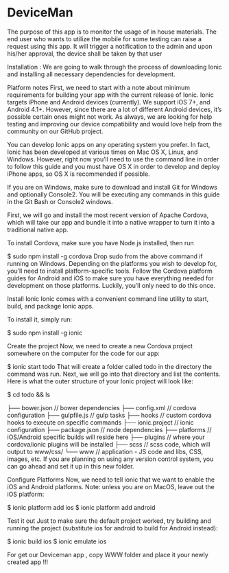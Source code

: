 # DeviceMan
The purpose of this app is to monitor the usage of in house materials. The end user who wants to utilize the mobile for some testing can raise a request using this app. It will trigger a notification to the admin and upon his/her approval, the device shall be taken by that user


Installation :
We are going to walk through the process of downloading Ionic and installing all necessary dependencies for development.

Platform notes
First, we need to start with a note about minimum requirements for building your app with the current release of Ionic. Ionic targets iPhone and Android devices (currently). We support iOS 7+, and Android 4.1+. However, since there are a lot of different Android devices, it’s possible certain ones might not work. As always, we are looking for help testing and improving our device compatibility and would love help from the community on our GitHub project.

You can develop Ionic apps on any operating system you prefer. In fact, Ionic has been developed at various times on Mac OS X, Linux, and Windows. However, right now you’ll need to use the command line in order to follow this guide and you must have OS X in order to develop and deploy iPhone apps, so OS X is recommended if possible.

If you are on Windows, make sure to download and install Git for Windows and optionally Console2. You will be executing any commands in this guide in the Git Bash or Console2 windows.

First, we will go and install the most recent version of Apache Cordova, which will take our app and bundle it into a native wrapper to turn it into a traditional native app.

To install Cordova, make sure you have Node.js installed, then run

$ sudo npm install -g cordova
Drop sudo from the above command if running on Windows. Depending on the platforms you wish to develop for, you’ll need to install platform-specific tools. Follow the Cordova platform guides for Android and iOS to make sure you have everything needed for development on those platforms. Luckily, you’ll only need to do this once.

Install Ionic
Ionic comes with a convenient command line utility to start, build, and package Ionic apps.

To install it, simply run:

$ sudo npm install -g ionic

Create the project
Now, we need to create a new Cordova project somewhere on the computer for the code for our app:

$ ionic start todo 
That will create a folder called todo in the directory the command was run. Next, we will go into that directory and list the contents. Here is what the outer structure of your Ionic project will look like:

$ cd todo && ls

├── bower.json     // bower dependencies
├── config.xml     // cordova configuration
├── gulpfile.js    // gulp tasks
├── hooks          // custom cordova hooks to execute on specific commands
├── ionic.project  // ionic configuration
├── package.json   // node dependencies
├── platforms      // iOS/Android specific builds will reside here
├── plugins        // where your cordova/ionic plugins will be installed
├── scss           // scss code, which will output to www/css/
└── www            // application - JS code and libs, CSS, images, etc.
If you are planning on using any version control system, you can go ahead and set it up in this new folder.

Configure Platforms
Now, we need to tell ionic that we want to enable the iOS and Android platforms. Note: unless you are on MacOS, leave out the iOS platform:

$ ionic platform add ios
$ ionic platform add android

Test it out
Just to make sure the default project worked, try building and running the project (substitute ios for android to build for Android instead):

$ ionic build ios
$ ionic emulate ios

For get our Deviceman app , copy WWW folder and place it your newly created app !!!

